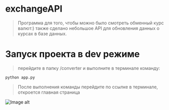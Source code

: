 # exchangeAPI

> Программа для того, чтобы можно было смотреть обменный курс валют:) также сделано небольшое API для обновления данных
> о курсах в базе данных.

# Запуск проекта в dev режиме

> перейдите в папку /converter и выполните в терминале команду:

```commandline
python app.py
```

> После выполнения команды перейдите по ссылке в терминале, откроется главная страница

![Image alt](https://github.com/neeearina/exchangeAPI/raw/main/screenshots/img.png)
